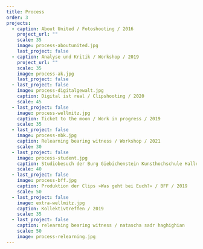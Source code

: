 ```yaml
---
title: Process
order: 3
projects:
  - caption: About United / Fotoshooting / 2016
    project_url: ""
    scale: 35
    image: process-aboutunited.jpg
    last_project: false
  - caption: Analyse und Kritik / Workshop / 2019
    project_url: ""
    scale: 35
    image: process-ak.jpg
    last_project: false
  - last_project: false
    image: process-digitalgewalt.jpg
    caption: Digital ist real / Clipshooting / 2020
    scale: 45
  - last_project: false
    image: process-wellmitz.jpg
    caption: Ticket to the moon / Work in progress / 2019
    scale: 35
  - last_project: false
    image: process-nbk.jpg
    caption: Relearning bearing witness / Workshop / 2021
    scale: 30
  - last_project: false
    image: process-student.jpg
    caption: Studiobesuch der Burg Giebichenstein Kunsthochschule Halle / 2020
    scale: 40
  - last_project: false
    image: process-bff.jpg
    caption: Produktion der Clips »Was geht bei Euch?« / BFF / 2019
    scale: 50
  - last_project: false
    image: extra-wellmitz.jpg
    caption: Kollektivtreffen / 2019
    scale: 35
  - last_project: false
    caption: relearning bearing witness / natascha sadr haghighian
    scale: 50
    image: process-relearning.jpg
---
```

